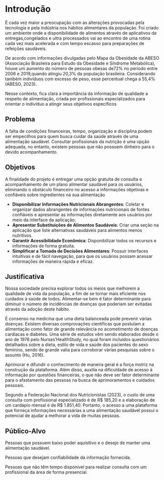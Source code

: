 # Introdução

  É cada vez maior a preocupação com as alterações provocadas pela tecnologia e pela indústria nos hábitos alimentares da população. Foi criado um ambiente onde a disponibilidade de alimentos através de aplicativos de entregas,congelados e ultra processados vai ao encontro de uma rotina cada vez mais acelerada e com tempo escasso para preparações de refeições saudáveis.
 
  De acordo com informações divulgadas pelo Mapa da Obesidade da ABESO (Associação Brasileira para Estudo da Obesidade e Síndrome Metabólica), houve um aumento do número de pessoas obesas de72% no período entre 2006 e 2019,quando atingiu 20,3% da população brasileira. Considerando também indivíduos com excesso de peso, esse percentual chega a 55,4% (ABESO, 2023).

  Nesse contexto, fica clara a importância da informação de qualidade a respeito de alimentação, criada por profissionais especializados para orientar o
indivíduo a atingir seus objetivos específicos

## Problema
A falta de condições financeiras, tempo, organização e disciplina podem ser empecilhos para quem busca cuidar da saúde através de uma alimentação saudável. Consultar profissionais da nutrição é uma opção adequada, no entanto, existem pessoas que não possuem dinheiro para o devido acompanhamento. 

## Objetivos
A finalidade do projeto é entregar uma opção gratuita de consulta e acompanhamento de um plano alimentar saudável para os usuários, eliminando o obstáculo financeiro no acesso a informações objetivas e confiáveis sobre ingredientes na sua alimentação 

<ul>
<li><strong>Disponibilizar Informações Nutricionais Abrangentes</strong>: Coletar e organizar dados abrangentes de informações nutricionais de fontes confiáveis e apresentar as informações diretamente aos usuários por meio da interface da aplicação; 
</li>
<li><strong>Apresentar Substituições de Alimentos Saudáveis</strong>:  Criar uma seção na aplicação que liste alternativas saudáveis para alimentos menos nutritivos. </li>
<li><strong>Garantir Acessibilidade Econômica</strong>: Disponibilizar todos os recursos e informações de forma gratuita.</li>
<li><strong>Simplificar a Tomada de Decisões Alimentares</strong>: Possuir interfaces intuitivas e de fácil navegação, para que os usuários possam acessar informações de maneira rápida e eficaz.</li>
</ul>

## Justificativa
Nossa sociedade precisa explorar todos os meios que melhorem a qualidade de vida da população, a fim de se tornar mais eficiente nos cuidados à saúde de todos. Alimentar-se bem é fator determinante para diminuir o número de incidências de doenças que poderiam ser evitadas através da adoção deste hábito. 

É consenso na medicina que uma dieta balanceada pode prevenir várias doenças. Existem diversas comprovações científicas que postulam a alimentação como fator de grande relevância no acometimento de doenças cardíacas e diabetes. Uma série de estudos vêm sendo elaborados desde o ano de 1976 pelo Nurses’HealthStudy, no qual foram incluídos questionários detalhados sobre a dieta, estilo de vida e saúde dos pacientes do sexo feminino, sendo de grande valia para corroborar várias pesquisas sobre o assunto (Hu, 2016).

Aprimorar e difundir o conhecimento de maneira geral é a força motriz na construção da plataforma. Além disso, auxilia na dificuldade de acesso à informação por questões financeiras, o que não deve ser fator determinante para o afastamento das pessoas na busca de aprimoramentos e cuidados pessoais.

Segundo a Federação Nacional dos Nutricionistas (2023), o custo de uma consulta com profissional especializado é de R$ 185,20 e a elaboração de um cardápio mensal é de R$ 1.851,40. Portanto, o acesso a uma plataforma que forneça informações necessárias a uma alimentação saudável possui o potencial de ajudar a melhorar a vida de muitas pessoas. 


## Público-Alvo
Pessoas que possuem baixo poder aquisitivo e o desejo de manter uma alimentação saudável.

Pessoas que desejam confiabilidade da informação fornecida.

Pessoas que não têm tempo disponível para realizar consulta com um
profissional da área de forma presencial. 


